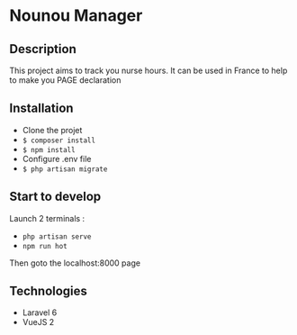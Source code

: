 # Nounou Manager

## Description
This project aims to track you nurse hours. It can be used in France to help to make you PAGE declaration

## Installation
* Clone the projet
* `$ composer install`
* `$ npm install`
* Configure .env file
* `$ php artisan migrate`

## Start to develop
Launch 2 terminals :
- `php artisan serve`
- `npm run hot`

Then goto the localhost:8000 page

## Technologies
- Laravel 6
- VueJS 2